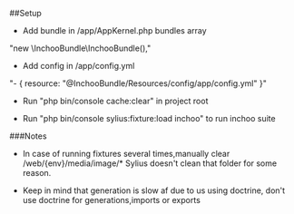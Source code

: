 ##Setup

- Add bundle in /app/AppKernel.php bundles array

"new \InchooBundle\InchooBundle(),"

- Add config in /app/config.yml 

"- { resource: "@InchooBundle/Resources/config/app/config.yml" }"

- Run "php bin/console cache:clear" in project root

- Run "php bin/console sylius:fixture:load inchoo" to run inchoo suite


###Notes

 - In case of running fixtures several times,manually clear /web/{env}/media/image/*
   Sylius doesn't clean that folder for some reason.
   
 - Keep in mind that generation is slow af due to us using doctrine,
    don't use doctrine for generations,imports or exports